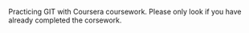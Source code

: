 Practicing GIT with Coursera coursework.
Please only look if you have already completed the corsework.
